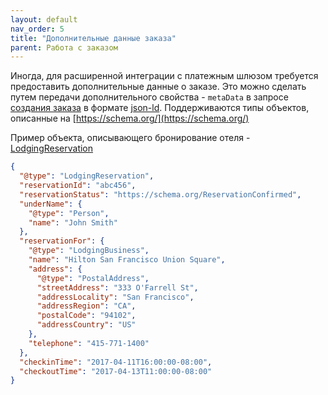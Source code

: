 ```yaml
---
layout: default
nav_order: 5
title: "Дополнительные данные заказа"
parent: Работа с заказом
---
```


Иногда, для расширенной интеграции с платежным шлюзом требуется предоставить дополнительные данные о заказе. 
Это можно сделать путем передачи дополнительного свойства - `metaData` в запросе [создания заказа](/docs/order-create/)  в формате [json-ld](https://json-ld.org/). Поддерживаются типы объектов, описанные на [https://schema.org/](https://schema.org/)

Пример объекта, описывающего бронирование отеля - [LodgingReservation](https://schema.org/LodgingReservation)
``` json
{
  "@type": "LodgingReservation",
  "reservationId": "abc456",
  "reservationStatus": "https://schema.org/ReservationConfirmed",
  "underName": {
    "@type": "Person",
    "name": "John Smith"
  },
  "reservationFor": {
    "@type": "LodgingBusiness",
    "name": "Hilton San Francisco Union Square",
    "address": {
      "@type": "PostalAddress",
      "streetAddress": "333 O'Farrell St",
      "addressLocality": "San Francisco",
      "addressRegion": "CA",
      "postalCode": "94102",
      "addressCountry": "US"
    },
    "telephone": "415-771-1400"
  },
  "checkinTime": "2017-04-11T16:00:00-08:00",
  "checkoutTime": "2017-04-13T11:00:00-08:00"
}
```
